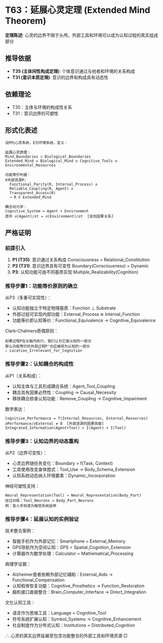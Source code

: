 # T63：延展心灵定理 (Extended Mind Theorem)  

**定理陈述**: 心灵的边界不限于头颅，外部工具和环境可以成为认知过程的真实组成部分  

## 推导依据
- **T35 (主体间性构成定理)**: 个体意识通过与他者和环境的关系构成
- **T31 (意识本质定理)**: 意识的边界和构成具有动态性

## 依赖理论
- T35：主体与环境的构成性关系
- T31：意识边界的可塑性

## 形式化表述  
```  
设M为心灵系统，E为环境系统，定义：

延展心灵原理：
Mind_Boundaries ⊃ Biological_Boundaries  
Extended_Mind = Biological_Mind ∪ Cognitive_Tools ∪ Environmental_Resources

功能等价判据：
∀外部资源R: 
  Functional_Parity(R, Internal_Process) ∧ 
  Reliable_Coupling(R, Agent) ∧
  Transparent_Access(R) 
  → R ∈ Extended_Mind

耦合动力学：
Cognitive_System = Agent + Environment
其中 ∂(Agent)/∂t ↔ ∂(Environment)/∂t  [双向因果关系]
```  

## 严格证明  

### 前提引入
1. **P1 (T35)**: 意识通过关系构成 Consciousness = Relational_Constitution
2. **P2 (T31)**: 意识边界具有可变性 Boundary(Consciousness) = Dynamic
3. **P3**: 认知功能可由不同基质实现 Multiple_Realizability(Cognition)

### 推导步骤1：功能等价原则的确立
从P3（多重可实现性）：
- 认知功能独立于特定物理基质：Function ⊥ Substrate
- 外部过程可实现内部功能：External_Process ≅ Internal_Function
- 功能等价即认知等价：Functional_Equivalence → Cognitive_Equivalence

Clark-Chalmers奇偶原则：
```
如果过程P在头脑内执行，我们认为它是认知的一部分
那么功能等价的外部过程P'也应被视为认知的一部分
∴ Location_Irrelevant_for_Cognition
```

### 推导步骤2：认知耦合的构成性
从P1（关系构成）：
- 认知主体与工具形成耦合系统：Agent_Tool_Coupling
- 耦合具有因果必然性：Coupling → Causal_Necessity
- 移除耦合损害认知功能：Remove_Coupling → Cognitive_Impairment

数学表达：
```
Cognitive_Performance = f(Internal_Resources, External_Resources)
∂Performance/∂External ≠ 0  [外部资源的因果贡献]
Integrated_Information(Agent+Tool) > I(Agent) + I(Tool)
```

### 推导步骤3：认知边界的动态重构
从P2（边界可变性）：
- 心灵边界随任务变化：Boundary = f(Task, Context)
- 工具使用改变身体图式：Tool_Use → Body_Schema_Extension
- 认知系统动态纳入环境要素：Dynamic_Incorporation

神经可塑性支持：
```
Neural_Representation(Tool) → Neural_Representation(Body_Part)
经过训练：Tool_Neurons ≈ Body_Part_Neurons
例：盲人手杖成为触觉系统延伸
```

### 推导步骤4：延展认知的实例验证
技术整合案例：
- 智能手机作为外部记忆：Smartphone = External_Memory
- GPS导航作为空间认知：GPS = Spatial_Cognition_Extension
- 计算器作为数学处理：Calculator = Mathematical_Processing

病理学证据：
- Alzheimer患者依赖外部记忆辅助：External_Aids → Functional_Compensation
- 认知假体恢复功能：Cognitive_Prosthetics → Function_Restoration
- 脑机接口直接整合：Brain_Computer_Interface → Direct_Integration

文化认知工具：
- 语言作为思维工具：Language = Cognitive_Tool
- 符号系统扩展认知：Symbol_Systems → Cognitive_Enhancement
- 社会制度作为分布式认知：Institutions = Distributed_Cognition

∴ 心灵的真实边界延展至包含功能整合的外部工具和环境资源 □  